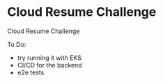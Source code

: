 # Cloud Resume Challenge
Cloud Resume Challenge

To Do:
- try running it with EKS
- CI/CD for the backend
- e2e tests
